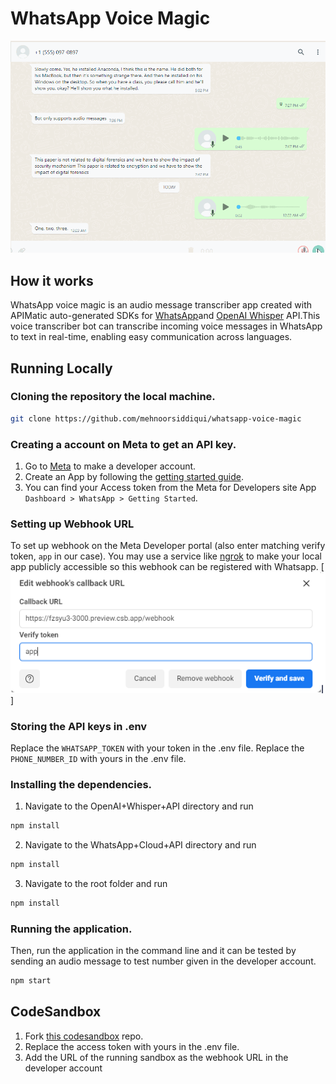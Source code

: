 # WhatsApp Voice Magic
![WhatsApp Voice Magic](./public/working.gif)

## How it works

WhatsApp voice magic is an audio message transcriber app created with APIMatic auto-generated SDKs for [WhatsApp](https://www.apimatic.io/apidocs/whatsapp-api/v/1_0#/http/guides/send-a-message)and [OpenAI Whisper](https://www.apimatic.io/api-docs/whisper-api) API.This voice transcriber bot can transcribe incoming voice messages in WhatsApp to text in real-time, enabling easy communication across languages.

## Running Locally

### Cloning the repository the local machine.

```bash
git clone https://github.com/mehnoorsiddiqui/whatsapp-voice-magic
```

### Creating a account on Meta to get an API key.

1. Go to [Meta](https://developers.facebook.com/) to make a developer account.
2. Create an App by following the [getting started guide](https://developers.facebook.com/docs/whatsapp/cloud-api/get-started).
3. You can find your Access token from the Meta for Developers site App `Dashboard > WhatsApp > Getting Started`.

### Setting up Webhook URL

To set up webhook on the Meta Developer portal (also enter matching verify token, `app`  in our case). You may use a service like [ngrok](https://ngrok.com/) to make your local app publicly accessible so this webhook can be registered with Whatsapp.
[![Webhook](./public/webhook.png)]

### Storing the API keys in .env
Replace the `WHATSAPP_TOKEN` with your token in the .env file.
Replace the `PHONE_NUMBER_ID` with yours in the .env file.

### Installing the dependencies.
1. Navigate to the OpenAI+Whisper+API directory and run 
```bash
npm install
```
2. Navigate to the WhatsApp+Cloud+API directory and run 
```bash
npm install
```
3. Navigate to the root folder and run 
```bash
npm install
```

### Running the application.

Then, run the application in the command line and it can be tested by sending an audio message to test number given in the developer account.

```bash
npm start
```

## CodeSandbox

1. Fork [this codesandbox](https://codesandbox.io/p/sandbox/whatsapp-voice-magic-lwqrdg) repo.
2. Replace the access token with yours in the .env file.
3. Add the URL of the running sandbox as the webhook URL in the developer account
